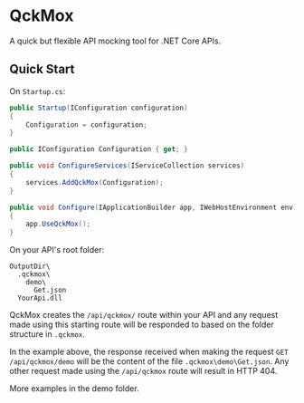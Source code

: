 # QckMox

A quick but flexible API mocking tool for .NET Core APIs.

## Quick Start
On `Startup.cs`:
```C#
public Startup(IConfiguration configuration)
{
    Configuration = configuration;
}

public IConfiguration Configuration { get; }

public void ConfigureServices(IServiceCollection services)
{
    services.AddQckMox(Configuration);
}

public void Configure(IApplicationBuilder app, IWebHostEnvironment env)
{
    app.UseQckMox();
}
```

On your API's root folder:
```
OutputDir\
  .qckmox\
    demo\
      Get.json
  YourApi.dll
```

QckMox creates the `/api/qckmox/` route within your API and any request made using this starting route will be responded to based on the folder structure in `.qckmox`.

In the example above, the response received when making the request `GET /api/qckmox/demo` will be the content of the file `.qckmox\demo\Get.json`. Any other request made using the `/api/qckmox` route will result in HTTP 404.

More examples in the demo folder.